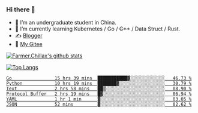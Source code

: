 ### Hi there 👋

- 🔭 I’m an undergraduate student in China.
- 🌱 I’m currently learning Kubernetes / Go / ~~C++~~ / Data Struct / Rust.
- ✍️ [Blogger](https://blog.farmer233.top)
- 🤔 [My Gitee](https://gitee.com/Farmer-chong)


[![Farmer.Chillax's github stats](https://github-readme-stats.vercel.app/api?username=FarmerChillax)](https://github.com/anuraghazra/github-readme-stats)

[![Top Langs](https://github-readme-stats.vercel.app/api/top-langs/?username=FarmerChillax&layout=compact&hide=html,css,javascript)](https://github.com/anuraghazra/github-readme-stats)

<p>
  <a href="https://wakatime.com/@Farmer">
        <!--START_SECTION:waka-->

```text
Go                15 hrs 39 mins  ███████████▓░░░░░░░░░░░░░   46.73 %
Python            10 hrs 19 mins  ███████▓░░░░░░░░░░░░░░░░░   30.79 %
Text              2 hrs 58 mins   ██▒░░░░░░░░░░░░░░░░░░░░░░   08.90 %
Protocol Buffer   2 hrs 19 mins   █▓░░░░░░░░░░░░░░░░░░░░░░░   06.94 %
YAML              1 hr 1 min      ▓░░░░░░░░░░░░░░░░░░░░░░░░   03.05 %
JSON              52 mins         ▓░░░░░░░░░░░░░░░░░░░░░░░░   02.62 %
```

<!--END_SECTION:waka-->
  </a>
</p>

<!--
**Farmer-chong/Farmer-chong** is a ✨ _special_ ✨ repository because its `README.md` (this file) appears on your GitHub profile.

Here are some ideas to get you started:

- 🔭 I’m currently working on ...
- 🌱 I’m currently learning ...
- 👯 I’m looking to collaborate on ...
- 🤔 I’m looking for help with ...
- 💬 Ask me about ...
- 📫 How to reach me: ...
- 😄 Pronouns: ...
- ⚡ Fun fact: ...
-->
